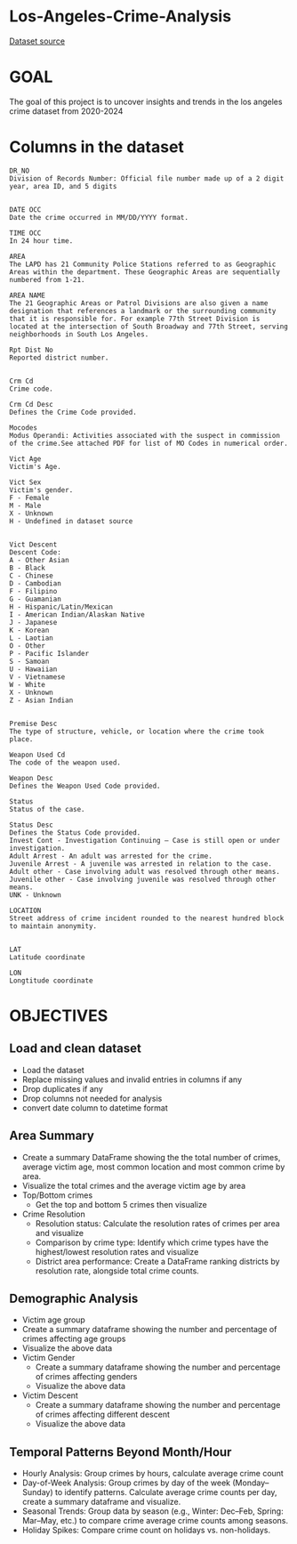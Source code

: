 # Los-Angeles-Crime-Analysis


[Dataset source](https://www.kaggle.com/datasets/hemil26/crime-in-los-angeles/data?select=crime_in_la.csv)

# GOAL
  The goal of this project is to uncover insights and trends in the los angeles crime dataset from 2020-2024

# Columns in the dataset
    DR_NO
    Division of Records Number: Official file number made up of a 2 digit year, area ID, and 5 digits
  
  
    DATE OCC
    Date the crime occurred in MM/DD/YYYY format.
  
    TIME OCC
    In 24 hour time.
  
    AREA
    The LAPD has 21 Community Police Stations referred to as Geographic Areas within the department. These Geographic Areas are sequentially numbered from 1-21.
  
    AREA NAME
    The 21 Geographic Areas or Patrol Divisions are also given a name designation that references a landmark or the surrounding community that it is responsible for. For example 77th Street Division is located at the intersection of South Broadway and 77th Street, serving neighborhoods in South Los Angeles.

    Rpt Dist No
    Reported district number.
  
    
    Crm Cd
    Crime code. 
  
    Crm Cd Desc
    Defines the Crime Code provided.
    
    Mocodes
    Modus Operandi: Activities associated with the suspect in commission of the crime.See attached PDF for list of MO Codes in numerical order.
    
    Vict Age
    Victim's Age.
  
    Vict Sex
    Victim's gender.
    F - Female
    M - Male
    X - Unknown
    H - Undefined in dataset source
  
    
    Vict Descent
    Descent Code:
    A - Other Asian
    B - Black
    C - Chinese
    D - Cambodian
    F - Filipino
    G - Guamanian
    H - Hispanic/Latin/Mexican
    I - American Indian/Alaskan Native
    J - Japanese
    K - Korean
    L - Laotian
    O - Other
    P - Pacific Islander
    S - Samoan
    U - Hawaiian
    V - Vietnamese
    W - White
    X - Unknown
    Z - Asian Indian
  
    
    Premise Desc
    The type of structure, vehicle, or location where the crime took place.

    Weapon Used Cd
    The code of the weapon used.
    
    Weapon Desc
    Defines the Weapon Used Code provided.
    
    Status
    Status of the case.
    
    Status Desc
    Defines the Status Code provided.
    Invest Cont - Investigation Continuing – Case is still open or under investigation.
    Adult Arrest - An adult was arrested for the crime.
    Juvenile Arrest - A juvenile was arrested in relation to the case.
    Adult other - Case involving adult was resolved through other means.
    Juvenile other - Case involving juvenile was resolved through other means.
    UNK - Unknown
    
    LOCATION
    Street address of crime incident rounded to the nearest hundred block to maintain anonymity.
  
  
    LAT
    Latitude coordinate
    
    LON
    Longtitude coordinate

    

# OBJECTIVES

## Load and clean dataset
  * Load the dataset
  * Replace missing values and invalid entries in columns if any
  * Drop duplicates if any 
  * Drop columns not needed for analysis
  * convert date column to datetime format
    


## Area Summary
  * Create a summary DataFrame showing the the total number of crimes, average victim age, most common location and most common crime by area.
  * Visualize the total crimes and the average victim age by area
  * Top/Bottom crimes
    * Get the top and bottom 5 crimes then visualize
  * Crime Resolution
    * Resolution status: Calculate the resolution rates of crimes per area and visualize
    * Comparison by crime type: Identify which crime types have the highest/lowest resolution rates and visualize
    * District area performance: Create a DataFrame ranking districts by resolution rate, alongside total crime counts.


## Demographic Analysis
  * Victim age group
  * Create a summary dataframe showing the number and percentage of crimes affecting age groups
  * Visualize the above data
  * Victim Gender
    * Create a summary dataframe showing the number and percentage of crimes affecting genders
    * Visualize the above data
  * Victim Descent
    * Create a summary dataframe showing the number and percentage of crimes affecting different descent
    * Visualize the above data


## Temporal Patterns Beyond Month/Hour
  * Hourly Analysis: Group crimes by hours, calculate average crime count 
  * Day-of-Week Analysis: Group crimes by day of the week (Monday–Sunday) to identify patterns. Calculate average crime counts per day, create a summary dataframe and visualize.
  * Seasonal Trends: Group data by season (e.g., Winter: Dec–Feb, Spring: Mar–May, etc.) to compare crime average crime counts among seasons.
  * Holiday Spikes: Compare crime count on holidays vs. non-holidays.




